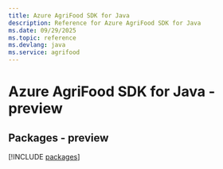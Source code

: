 ```yaml
---
title: Azure AgriFood SDK for Java
description: Reference for Azure AgriFood SDK for Java
ms.date: 09/29/2025
ms.topic: reference
ms.devlang: java
ms.service: agrifood
---
```

# Azure AgriFood SDK for Java - preview
## Packages - preview
[!INCLUDE [packages](agrifood-index.md)]